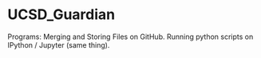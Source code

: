 # UCSD_Guardian

Programs:
Merging and Storing Files on GitHub. 
Running python scripts on IPython / Jupyter (same thing). 

